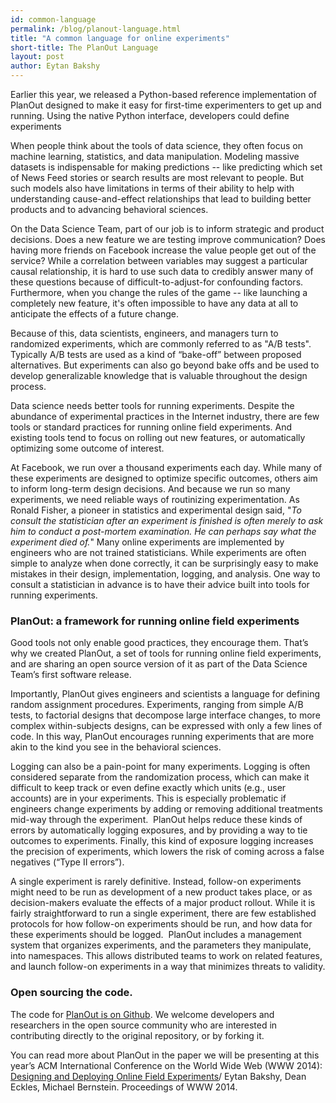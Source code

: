 ```yaml
---
id: common-language
permalink: /blog/planout-language.html
title: "A common language for online experiments"
short-title: The PlanOut Language
layout: post
author: Eytan Bakshy
---
```


Earlier this year, we released a Python-based reference implementation of PlanOut
designed to make it easy for first-time experimenters to get up and running.
Using the native Python interface, developers could define experiments 

When people think about the tools of data science, they often focus on
machine learning, statistics, and data manipulation.
Modeling massive datasets is indispensable for making predictions -- like
predicting which set of News Feed stories or search results are most
relevant to people. But such models also have limitations in terms of their
ability to help with understanding cause-and-effect relationships that lead
to building better products and to advancing behavioral sciences.

On the Data Science Team, part of our job is to inform strategic and product decisions.
Does a new feature we are testing improve communication?
Does having more friends on Facebook increase the value people get out of the
service? While a correlation between variables may suggest a particular causal
relationship, it is hard to use such data to credibly answer many of these
questions because of difficult-to-adjust-for confounding factors. Furthermore,
when you change the rules of the game -- like launching a completely new
feature, it's often impossible to have any data at all to anticipate the effects
of a future change.

Because of this, data scientists, engineers, and managers turn to randomized
experiments, which are commonly referred to as "A/B tests". Typically A/B tests
are used as a kind of “bake-off” between proposed alternatives. But experiments
can also go beyond bake offs and be used to develop generalizable knowledge that
is valuable throughout the design process.

Data science needs better tools for running experiments.
Despite the abundance of experimental practices in the Internet industry, there
are few tools or standard practices for running online field experiments.
And existing tools tend to focus on rolling out new features, or automatically
optimizing some outcome of interest.

At Facebook, we run over a thousand experiments each day. While many of these
experiments are designed to optimize specific outcomes, others aim to inform
long-term design decisions. And because we run so many experiments, we need
reliable ways of routinizing experimentation. As Ronald Fisher, a pioneer in
statistics and experimental design said,
"*To consult the statistician after an experiment is finished is often merely to
ask him to conduct a post-mortem examination. He can perhaps say what the
experiment died of.*" Many online experiments are implemented by engineers who
are not trained statisticians. While experiments are often simple to analyze
when done correctly, it can be surprisingly easy to make mistakes in their
design, implementation, logging, and analysis. One way to consult a
statistician in advance is to have their advice built into tools for
running experiments.


### PlanOut: a framework for running online field experiments

Good tools not only enable good practices, they encourage them.
That’s why we created PlanOut, a set of tools for running online field
experiments, and are sharing an open source version of it as part of the
Data Science Team’s first software release.

Importantly, PlanOut gives engineers and scientists a language for defining
random assignment procedures. Experiments, ranging from simple A/B tests,
to factorial designs that decompose large interface changes, to more complex
within-subjects designs, can be expressed with only a few lines of code.
In this way, PlanOut encourages running experiments that are more akin to the
kind you see in the behavioral sciences.

Logging can also be a pain-point for many experiments.
Logging is often considered separate from the randomization process, which can
make it difficult to keep track or even define exactly which units
(e.g., user accounts) are in your experiments.
This is especially problematic if engineers change experiments by adding or
removing additional treatments mid-way through the experiment.  PlanOut helps
reduce these kinds of errors by automatically logging exposures, and by providing
a way to tie outcomes to experiments.
Finally, this kind of exposure logging increases the precision of experiments,
which lowers the risk of coming across a false negatives (“Type II errors”).

A single experiment is rarely definitive. Instead, follow-on experiments might
need to be run as development of a new product takes place, or as
decision-makers evaluate the effects of a major product rollout.
While it is fairly straightforward to run a single experiment, there are few
established protocols for how follow-on experiments should be run, and how data
for these experiments should be logged.  PlanOut includes a management system
that organizes experiments, and the parameters they manipulate, into namespaces.
This allows distributed teams to work on related features, and launch follow-on
experiments in a way that minimizes threats to validity.

### Open sourcing the code.

The code for [PlanOut is on Github](http://facebook.github.io/planout/).
We welcome developers and researchers in the open source community who are
interested in contributing directly to the original repository, or by forking it.

You can read more about PlanOut in the paper we will be presenting at this
year’s ACM International Conference on the World Wide Web (WWW 2014):
[Designing and Deploying Online Field Experiments](https://www.facebook.com/download/255785951270811/planout.pdf)/
Eytan Bakshy, Dean Eckles, Michael Bernstein. Proceedings of WWW 2014.

